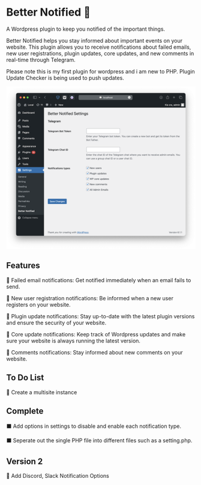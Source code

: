 # Better Notified 🔔

A Wordpress plugin to keep you notified of the important things.

Better Notified helps you stay informed about important events on your website. This plugin allows you to receive notifications about failed emails, new user registrations, plugin updates, core updates, and new comments in real-time through Telegram.

Please note this is my first plugin for wordpress and i am new to PHP.
Plugin Update Checker is being used to push updates.

<div align="center" width="100%">
    <img src="Screenshot_1.png" alt="" />
</div>

## Features

🔹 Failed email notifications: Get notified immediately when an email fails to send.

🔹 New user registration notifications: Be informed when a new user registers on your website.

🔹 Plugin update notifications: Stay up-to-date with the latest plugin versions and ensure the security of your website.

🔹 Core update notifications: Keep track of Wordpress updates and make sure your website is always running the latest version.

🔹 Comments notifications: Stay informed about new comments on your website.

## To Do List

🔲 Create a multisite instance

## Complete

⬛️ Add options in settings to disable and enable each notification type.

⬛️ Seperate out the single PHP file into different files such as a setting.php.

## Version 2

🔲 Add Discord, Slack Notification Options
